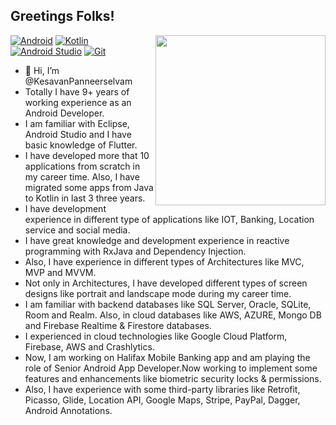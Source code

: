 <h2> Greetings Folks!</h2>

<img align="right" src="https://media.giphy.com/media/Y4bzv6DYbYzy8jDnoW/giphy.gif" width='272'/>

<p>
<a href="#"><img alt="Android" src="https://img.shields.io/badge/Android-3DDC84?logo=android&logoColor=white"></a>
<a href="https://github.com/search?q=user%3ADenverCoder1+language%3Akotlin"><img alt="Kotlin" src="https://img.shields.io/badge/Kotlin-0095D5.svg?logo=Kotlin&logoColor=white"></a>
<a href="#"><img alt="Android Studio" src="https://img.shields.io/badge/Android%20Studio-008678.svg?logo=android-studio&logoColor=white"></a>
<a href="#"><img alt="Git" src="https://img.shields.io/badge/Git-F05033.svg?logo=git&logoColor=white"></a>



</p> 

- 👋 Hi, I’m @KesavanPanneerselvam
-	Totally I have 9+ years of working experience as an Android Developer.
-	I am familiar with Eclipse, Android Studio and I have basic knowledge of Flutter.
-	I have developed more that 10 applications from scratch in my career time. Also, I have migrated some apps from Java to Kotlin in last 3 three years.
-	I have development experience in different type of applications like IOT, Banking, Location service and social media.
-	I have great knowledge and development experience in reactive programming with RxJava and Dependency Injection.
-	Also, I have experience in different types of Architectures like MVC, MVP and MVVM.
-	Not only in Architectures, I have developed different types of screen designs like portrait and landscape mode during my career time. 
-	I am familiar with backend databases like SQL Server, Oracle, SQLite, Room and Realm. Also, in cloud databases like AWS, AZURE, Mongo DB and Firebase Realtime & Firestore databases.
-	I experienced in cloud technologies like Google Cloud Platform, Firebase, AWS and Crashlytics.
-	Now, I am working on Halifax Mobile Banking app and am playing the role of Senior Android App Developer.Now working to implement some features and enhancements like biometric security locks & permissions.
-	Also, I have experience with some third-party libraries like Retrofit, Picasso, Glide, Location API, Google Maps, Stripe, PayPal, Dagger, Android Annotations.

<!---
KesavanPanneerselvam/KesavanPanneerselvam is a ✨ special ✨ repository because its `README.md` (this file) appears on your GitHub profile.
You can click the Preview link to take a look at your changes.
--->
